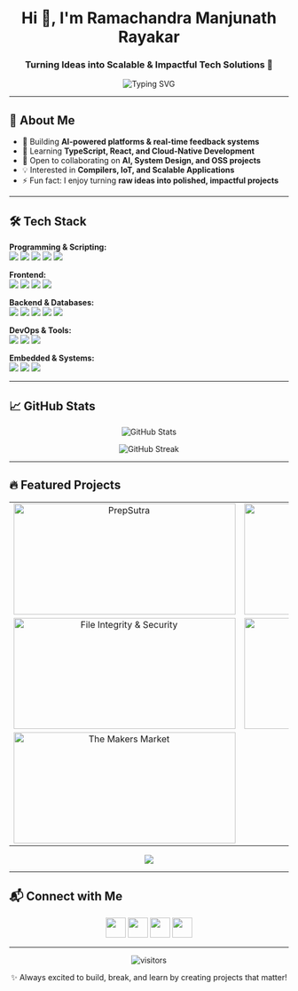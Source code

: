<h1 align="center">Hi 👋, I'm Ramachandra Manjunath Rayakar</h1>
<h3 align="center">Turning Ideas into Scalable & Impactful Tech Solutions 🚀</h3>

<p align="center">
  <img src="https://readme-typing-svg.herokuapp.com?font=Fira+Code&size=27&color=00FFAB&center=true&vCenter=true&width=600&lines=Building+Innovative+Solutions;Contributing+to+Open+Source;Exploring+AI+and+System+Design;Passionate+about+Cloud+and+IoT" alt="Typing SVG"/>
</p>

---

## 🌟 About Me
- 🔭 Building **AI-powered platforms & real-time feedback systems**  
- 🌱 Learning **TypeScript, React, and Cloud-Native Development**  
- 👯 Open to collaborating on **AI, System Design, and OSS projects**  
- 💡 Interested in **Compilers, IoT, and Scalable Applications**  
- ⚡ Fun fact: I enjoy turning **raw ideas into polished, impactful projects**

---

## 🛠️ Tech Stack

**Programming & Scripting:**  
<a href="https://isocpp.org/" target="_blank"><img src="https://img.shields.io/badge/C++-00599C?style=for-the-badge&logo=c%2B%2B&logoColor=white"/></a>
<a href="https://www.python.org/" target="_blank"><img src="https://img.shields.io/badge/Python-3776AB?style=for-the-badge&logo=python&logoColor=white"/></a>
<a href="https://en.cppreference.com/w/c" target="_blank"><img src="https://img.shields.io/badge/C-555555?style=for-the-badge&logo=c&logoColor=white"/></a>
<a href="https://developer.mozilla.org/en-US/docs/Web/JavaScript" target="_blank"><img src="https://img.shields.io/badge/JavaScript-F7DF1E?style=for-the-badge&logo=javascript&logoColor=black"/></a>
<a href="https://www.typescriptlang.org/" target="_blank"><img src="https://img.shields.io/badge/TypeScript-3178C6?style=for-the-badge&logo=typescript&logoColor=white"/></a>  

**Frontend:**  
<a href="https://react.dev/" target="_blank"><img src="https://img.shields.io/badge/React-61DAFB?style=for-the-badge&logo=react&logoColor=black"/></a>
<a href="https://tailwindcss.com/" target="_blank"><img src="https://img.shields.io/badge/Tailwind%20CSS-06B6D4?style=for-the-badge&logo=tailwind-css&logoColor=white"/></a>
<a href="https://developer.mozilla.org/en-US/docs/Web/Guide/HTML/HTML5" target="_blank"><img src="https://img.shields.io/badge/HTML5-E34F26?style=for-the-badge&logo=html5&logoColor=white"/></a>
<a href="https://developer.mozilla.org/en-US/docs/Web/CSS" target="_blank"><img src="https://img.shields.io/badge/CSS3-1572B6?style=for-the-badge&logo=css3&logoColor=white"/></a>  

**Backend & Databases:**  
<a href="https://flask.palletsprojects.com/" target="_blank"><img src="https://img.shields.io/badge/Flask-000000?style=for-the-badge&logo=flask&logoColor=white"/></a>
<a href="https://nodejs.org/" target="_blank"><img src="https://img.shields.io/badge/Node.js-339933?style=for-the-badge&logo=node.js&logoColor=white"/></a>
<a href="https://www.mysql.com/" target="_blank"><img src="https://img.shields.io/badge/MySQL-4479A1?style=for-the-badge&logo=mysql&logoColor=white"/></a>
<a href="https://supabase.com/" target="_blank"><img src="https://img.shields.io/badge/Supabase-3ECF8E?style=for-the-badge&logo=supabase&logoColor=white"/></a>
<a href="https://vercel.com/" target="_blank"><img src="https://img.shields.io/badge/Vercel-000000?style=for-the-badge&logo=vercel&logoColor=white"/></a>  

**DevOps & Tools:**  
<a href="https://git-scm.com/" target="_blank"><img src="https://img.shields.io/badge/Git-F05032?style=for-the-badge&logo=git&logoColor=white"/></a>
<a href="https://www.linux.org/" target="_blank"><img src="https://img.shields.io/badge/Linux-FCC624?style=for-the-badge&logo=linux&logoColor=black"/></a>
<a href="https://www.docker.com/" target="_blank"><img src="https://img.shields.io/badge/Docker-2496ED?style=for-the-badge&logo=docker&logoColor=white"/></a>  

**Embedded & Systems:**  
<a href="https://www.arduino.cc/" target="_blank"><img src="https://img.shields.io/badge/Arduino-00979D?style=for-the-badge&logo=arduino&logoColor=white"/></a>
<a href="https://www.espressif.com/en/products/socs/esp32" target="_blank"><img src="https://img.shields.io/badge/ESP32-007CBA?style=for-the-badge&logo=arduino&logoColor=white"/></a>
<a href="https://llvm.org/" target="_blank"><img src="https://img.shields.io/badge/LLVM-5C4F9B?style=for-the-badge&logo=llvm&logoColor=white"/></a>

---

## 📈 GitHub Stats

<p align="center">
  <img src="https://github-readme-stats.vercel.app/api?username=rmrayakar&show_icons=true&theme=radical&count_private=true" alt="GitHub Stats"/>
</p>

<p align="center">
  <img src="https://github-readme-streak-stats.herokuapp.com/?user=rmrayakar&theme=radical" alt="GitHub Streak"/>
</p>

---

## 🔥 Featured Projects  

<table align="center" cellspacing="15">
  <tr>
    <td align="center" width="50%">
      <a href="https://github.com/rmrayakar/PrepSutra" target="_blank">
        <img src="https://github-readme-stats.vercel.app/api/pin/?username=rmrayakar&repo=PrepSutra&theme=radical" alt="PrepSutra" width="400" height="200"/>
      </a>
    </td>
    <td align="center" width="50%">
      <a href="https://github.com/rmrayakar/Feedback_System" target="_blank">
        <img src="https://github-readme-stats.vercel.app/api/pin/?username=rmrayakar&repo=Feedback_System&theme=radical" alt="Feedback System" width="400" height="200"/>
      </a>
    </td>
  </tr>
  <tr>
    <td align="center" width="50%">
      <a href="https://github.com/rmrayakar/File-Integrity-and-Securtiy" target="_blank">
        <img src="https://github-readme-stats.vercel.app/api/pin/?username=rmrayakar&repo=File-Integrity-and-Securtiy&theme=radical" alt="File Integrity & Security" width="400" height="200"/>
      </a>
    </td>
    <td align="center" width="50%">
      <a href="https://github.com/rmrayakar/llvm-project" target="_blank">
        <img src="https://github-readme-stats.vercel.app/api/pin/?username=rmrayakar&repo=llvm-project&theme=radical" alt="LLVM Project" width="400" height="200"/>
      </a>
    </td>
  </tr>
  <tr>
    <td align="center" width="50%">
      <a href="https://github.com/rmrayakar/The-Makers-Market" target="_blank">
        <img src="https://github-readme-stats.vercel.app/api/pin/?username=rmrayakar&repo=The-Makers-Market&theme=radical" alt="The Makers Market" width="400" height="200"/>
      </a>
    </td>
    <td align="center" width="50%">
      <!-- Empty slot to keep 2-column alignment -->
    </td>
  </tr>
</table>

<div align="center">
  <a href="https://github.com/rmrayakar?tab=repositories">
    <img src="https://img.shields.io/badge/View%20All%20Projects-%2312100E.svg?&style=for-the-badge&logo=github&logoColor=white" />
  </a>
</div>


---

## 📬 Connect with Me  

<p align="center">
  <a href="https://linkedin.com/in/ramachandramr"><img src="https://skillicons.dev/icons?i=linkedin" height="36"/></a>
  <a href="https://x.com/RMRaikar777"><img src="https://cdn.simpleicons.org/x/ffffff/000000" height="36"/></a>
  <a href="mailto:rmrayakar2004@gmail.com"><img src="https://skillicons.dev/icons?i=gmail" height="36"/></a>
  <a href="https://yourportfolio.com"><img src="https://skillicons.dev/icons?i=vercel" height="36"/></a>
</p>





---

<p align="center">
  <img src="https://visitor-badge.laobi.icu/badge?page_id=rmrayakar" alt="visitors"/>
</p>

<p align="center">✨ Always excited to build, break, and learn by creating projects that matter!</p>
